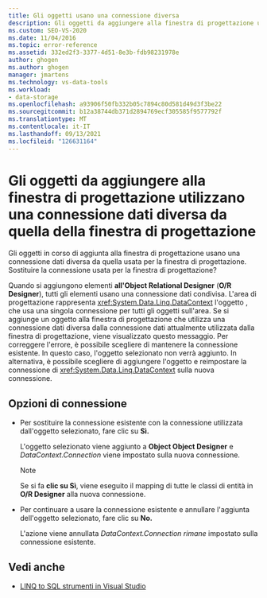 ```yaml
---
title: Gli oggetti usano una connessione diversa
description: Gli oggetti da aggiungere alla finestra di progettazione utilizzano una connessione dati diversa da quella della finestra di progettazione. Visualizzare informazioni su questo Visual Studio O/R Designer.
ms.custom: SEO-VS-2020
ms.date: 11/04/2016
ms.topic: error-reference
ms.assetid: 332ed2f3-3377-4d51-8e3b-fdb98231978e
author: ghogen
ms.author: ghogen
manager: jmartens
ms.technology: vs-data-tools
ms.workload:
- data-storage
ms.openlocfilehash: a93906f50fb332b05c7894c80d581d49d3f3be22
ms.sourcegitcommit: b12a38744db371d2894769ecf305585f9577792f
ms.translationtype: MT
ms.contentlocale: it-IT
ms.lasthandoff: 09/13/2021
ms.locfileid: "126631164"
---
```

# <a name="the-objects-you-are-adding-to-the-designer-use-a-different-data-connection-than-the-designer"></a>Gli oggetti da aggiungere alla finestra di progettazione utilizzano una connessione dati diversa da quella della finestra di progettazione

Gli oggetti in corso di aggiunta alla finestra di progettazione usano una connessione dati diversa da quella usata per la finestra di progettazione. Sostituire la connessione usata per la finestra di progettazione?

Quando si aggiungono elementi **all'Object Relational Designer** (**O/R Designer**), tutti gli elementi usano una connessione dati condivisa. L'area di progettazione rappresenta <xref:System.Data.Linq.DataContext> l'oggetto , che usa una singola connessione per tutti gli oggetti sull'area. Se si aggiunge un oggetto alla finestra di progettazione che utilizza una connessione dati diversa dalla connessione dati attualmente utilizzata dalla finestra di progettazione, viene visualizzato questo messaggio. Per correggere l'errore, è possibile scegliere di mantenere la connessione esistente. In questo caso, l'oggetto selezionato non verrà aggiunto. In alternativa, è possibile scegliere di aggiungere l'oggetto e reimpostare la connessione di <xref:System.Data.Linq.DataContext> sulla nuova connessione.

## <a name="connection-options"></a>Opzioni di connessione

- Per sostituire la connessione esistente con la connessione utilizzata dall'oggetto selezionato, fare clic su **Sì.**

   L'oggetto selezionato viene aggiunto a **Object Object Designer** e *DataContext.Connection* viene impostato sulla nuova connessione.

   > [!NOTE]
   > Se si fa **clic su Sì**, viene eseguito il mapping di tutte le classi di entità in **O/R Designer** alla nuova connessione.

- Per continuare a usare la connessione esistente e annullare l'aggiunta dell'oggetto selezionato, fare clic su **No.**

   L'azione viene annullata *DataContext.Connection rimane* impostato sulla connessione esistente.

## <a name="see-also"></a>Vedi anche

- [LINQ to SQL strumenti in Visual Studio](../data-tools/linq-to-sql-tools-in-visual-studio2.md)

